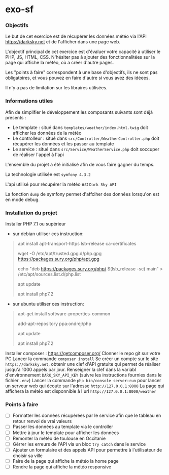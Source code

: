 # exo-sf

### Objectifs

Le but de cet exercice est de récupérer les données météo via l'API https://darksky.net et de l'afficher dans une page web.

L'objectif principal de cet exercice est d'évaluer votre capacité à utiliser le PHP, JS, HTML, CSS. N'hésiter pas à ajouter des fonctionnalitées sur la page qui affiche la météo, où a créer d'autre pages.

Les "points à faire" correspondent à une base d'objectifs, ils ne sont pas obligatoires, et vous pouvez en faire d'autre si vous avez des idéees.

Il n'y a pas de limitation sur les libraires utilisées.

### Informations utiles

Afin de simplifier le développement les composants suivants sont déjà présents :

- Le template : situé dans `templates/weather/index.html.twig` doit afficher les données de la météo
- Le controlleur : situé dans `src/Controller/WeatherController.php` doit récupérer les données et les passer au template
- Le service : situé dans `src/Service/WeatherService.php` doit soccuper de réaliser l'appel à l'api

L'ensemble du projet a été initialisé afin de vous faire gagner du temps.

La technologie utilisée est `symfony 4.3.2`

L'api utilisé pour récupérer la météo est `Dark Sky API`

La fonction `dump` de symfony permet d'affciher des données lorsqu'on est en mode debug.

### Installation du projet

Installer PHP 7.1 ou supérieur

- sur debian utiliser ces instruction:

> apt install apt-transport-https lsb-release ca-certificates
>
> wget -O /etc/apt/trusted.gpg.d/php.gpg https://packages.sury.org/php/apt.gpg
>
> echo "deb https://packages.sury.org/php/ \$(lsb_release -sc) main" > /etc/apt/sources.list.d/php.list
>
> apt update
>
> apt install php7.2

- sur ubuntu utiliser ces instruction:

> apt-get install software-properties-common
>
> add-apt-repository ppa:ondrej/php
>
> apt update
>
> apt install php7.2

Installer composer : https://getcomposer.org/
Clonner le repo git sur votre PC
Lancer la commande `composer install`
Se créer un compte sur le site `https://darksky.net`, obtenir une clef d'API gratuite qui permet de réaliser jusqu'à 1000 appels par jour.
Renseigner la clef dans la variabl d'environnement `DARK_SKY_API_KEY` (suivre les instructions fournies dans le fichier `.env`)
Lancer la commande `php bin/console server:run` pour lancer un serveur web qui écoute sur l'adresse `http://127.0.0.1:8000`
La page qui affichera la météo est disponnible à l'url `http://127.0.0.1:8000/weather`

### Points à faire

- [ ] Formatter les données récupérées par le service afin que le tableau en retour renvoi de vrai valeurs
- [ ] Passer les données au template via le controller
- [ ] Mettre à jour le template pour afficher les données
- [ ] Remonter la météo de toulouse en Occitanie
- [ ] Gérrer les erreurs de l'API via un bloc `try catch` dans le service
- [ ] Ajouter un formulaire et des appels API pour permettre à l'utilisateur de choisir sa ville
- [ ] Faire de la page qui affiche la météo la home page
- [ ] Rendre la page qui affiche la météo responsive
